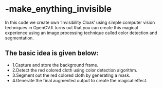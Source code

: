 # -make_enything_invisible
In this code we create own ‘Invisibility Cloak’ using simple computer vision techniques in OpenCV.It
turns out that you can create this magical experience using an image processing technique called color detection and segmentation.

## The basic idea is given below:

<ul>
<li>1.Capture and store the background frame.</li>
<li>2.Detect the red colored cloth using color detection algorithm.</li>
<li>3.Segment out the red colored cloth by generating a mask.</li>
<li>4.Generate the final augmented output to create the magical effect.</li>
</ul>
